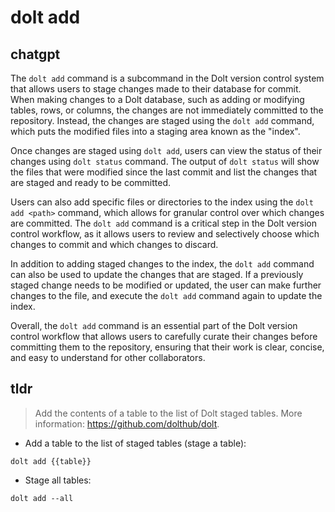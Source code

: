 # dolt add 
## chatgpt 
The `dolt add` command is a subcommand in the Dolt version control system that allows users to stage changes made to their database for commit. When making changes to a Dolt database, such as adding or modifying tables, rows, or columns, the changes are not immediately committed to the repository. Instead, the changes are staged using the `dolt add` command, which puts the modified files into a staging area known as the "index". 

Once changes are staged using `dolt add`, users can view the status of their changes using `dolt status` command. The output of `dolt status` will show the files that were modified since the last commit and list the changes that are staged and ready to be committed. 

Users can also add specific files or directories to the index using the `dolt add <path>` command, which allows for granular control over which changes are committed. The `dolt add` command is a critical step in the Dolt version control workflow, as it allows users to review and selectively choose which changes to commit and which changes to discard. 

In addition to adding staged changes to the index, the `dolt add` command can also be used to update the changes that are staged. If a previously staged change needs to be modified or updated, the user can make further changes to the file, and execute the `dolt add` command again to update the index. 

Overall, the `dolt add` command is an essential part of the Dolt version control workflow that allows users to carefully curate their changes before committing them to the repository, ensuring that their work is clear, concise, and easy to understand for other collaborators. 

## tldr 
 
> Add the contents of a table to the list of Dolt staged tables.
> More information: <https://github.com/dolthub/dolt>.

- Add a table to the list of staged tables (stage a table):

`dolt add {{table}}`

- Stage all tables:

`dolt add --all`
